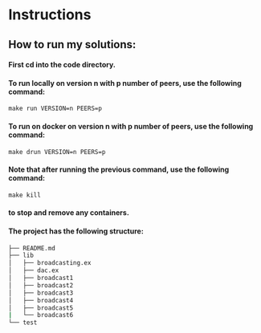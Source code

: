 # Instructions

## How to run my solutions:
#### First cd into the code directory.
#### To run locally on version n with p number of peers, use the following command:
```
make run VERSION=n PEERS=p
```

####  To run on docker on version n with p number of peers, use the following command:
```
make drun VERSION=n PEERS=p
```

#### Note that after running the previous command, use the following command:
```
make kill
```
#### to stop and remove any containers.

#### The project has the following structure:
```bash
├── README.md
├── lib
│   ├── broadcasting.ex
│   ├── dac.ex
│   ├── broadcast1
│   ├── broadcast2
│   ├── broadcast3
│   ├── broadcast4
│   ├── broadcast5
|   └── broadcast6   
└── test
```
